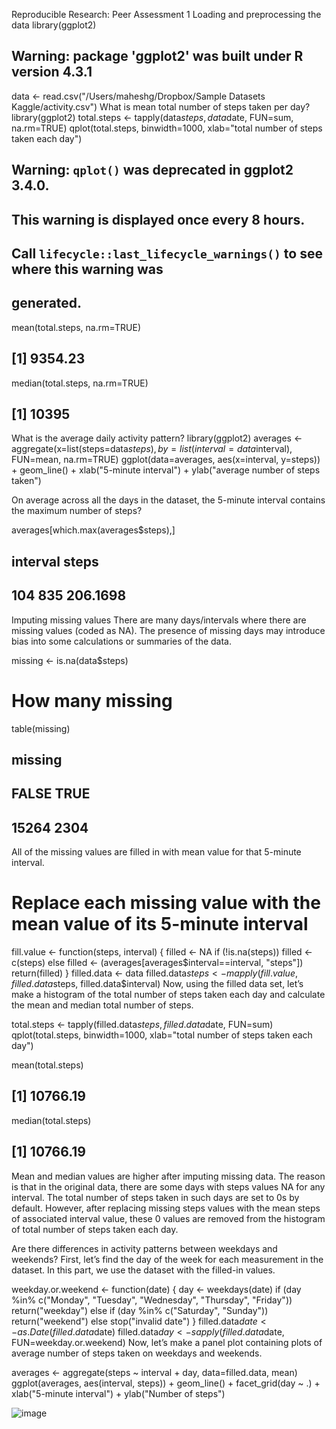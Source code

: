 Reproducible Research: Peer Assessment 1
Loading and preprocessing the data
library(ggplot2)
## Warning: package 'ggplot2' was built under R version 4.3.1
data <- read.csv("/Users/maheshg/Dropbox/Sample Datasets Kaggle/activity.csv")
What is mean total number of steps taken per day?
library(ggplot2)
total.steps <- tapply(data$steps, data$date, FUN=sum, na.rm=TRUE)
qplot(total.steps, binwidth=1000, xlab="total number of steps taken each day")
## Warning: `qplot()` was deprecated in ggplot2 3.4.0.
## This warning is displayed once every 8 hours.
## Call `lifecycle::last_lifecycle_warnings()` to see where this warning was
## generated.


mean(total.steps, na.rm=TRUE)
## [1] 9354.23
median(total.steps, na.rm=TRUE)
## [1] 10395
What is the average daily activity pattern?
library(ggplot2)
averages <- aggregate(x=list(steps=data$steps), by=list(interval=data$interval),
                      FUN=mean, na.rm=TRUE)
ggplot(data=averages, aes(x=interval, y=steps)) +
    geom_line() +
    xlab("5-minute interval") +
    ylab("average number of steps taken")


On average across all the days in the dataset, the 5-minute interval contains the maximum number of steps?

averages[which.max(averages$steps),]
##     interval    steps
## 104      835 206.1698
Imputing missing values
There are many days/intervals where there are missing values (coded as NA). The presence of missing days may introduce bias into some calculations or summaries of the data.

missing <- is.na(data$steps)
# How many missing
table(missing)
## missing
## FALSE  TRUE 
## 15264  2304
All of the missing values are filled in with mean value for that 5-minute interval.

# Replace each missing value with the mean value of its 5-minute interval
fill.value <- function(steps, interval) {
    filled <- NA
    if (!is.na(steps))
        filled <- c(steps)
    else
        filled <- (averages[averages$interval==interval, "steps"])
    return(filled)
}
filled.data <- data
filled.data$steps <- mapply(fill.value, filled.data$steps, filled.data$interval)
Now, using the filled data set, let’s make a histogram of the total number of steps taken each day and calculate the mean and median total number of steps.

total.steps <- tapply(filled.data$steps, filled.data$date, FUN=sum)
qplot(total.steps, binwidth=1000, xlab="total number of steps taken each day")


mean(total.steps)
## [1] 10766.19
median(total.steps)
## [1] 10766.19
Mean and median values are higher after imputing missing data. The reason is that in the original data, there are some days with steps values NA for any interval. The total number of steps taken in such days are set to 0s by default. However, after replacing missing steps values with the mean steps of associated interval value, these 0 values are removed from the histogram of total number of steps taken each day.

Are there differences in activity patterns between weekdays and weekends?
First, let’s find the day of the week for each measurement in the dataset. In this part, we use the dataset with the filled-in values.

weekday.or.weekend <- function(date) {
    day <- weekdays(date)
    if (day %in% c("Monday", "Tuesday", "Wednesday", "Thursday", "Friday"))
        return("weekday")
    else if (day %in% c("Saturday", "Sunday"))
        return("weekend")
    else
        stop("invalid date")
}
filled.data$date <- as.Date(filled.data$date)
filled.data$day <- sapply(filled.data$date, FUN=weekday.or.weekend)
Now, let’s make a panel plot containing plots of average number of steps taken on weekdays and weekends.

averages <- aggregate(steps ~ interval + day, data=filled.data, mean)
ggplot(averages, aes(interval, steps)) + geom_line() + facet_grid(day ~ .) +
    xlab("5-minute interval") + ylab("Number of steps")

![image](https://github.com/user-attachments/assets/299df7d9-b297-429a-8a7d-7aeb40ec9e19)


